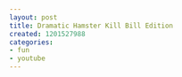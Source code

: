 ```yaml
---
layout: post
title: Dramatic Hamster Kill Bill Edition
created: 1201527988
categories:
- fun
- youtube
---
```

<center><object width="425" height="355"><param name="movie" value="http://www.youtube.com/v/54vtXRI32MQ&rel=0&color1=0xe1600f&color2=0xfebd01&border=0"></param><param name="wmode" value="transparent"></param><embed src="http://www.youtube.com/v/54vtXRI32MQ&rel=0&color1=0xe1600f&color2=0xfebd01&border=0" type="application/x-shockwave-flash" wmode="transparent" width="425" height="355"></embed></object></center>
